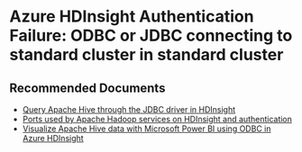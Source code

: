 <properties
    pageTitle="Azure HDInsight Authentication Failure: ODBC or JDBC connecting to standard cluster in standard cluster"
    description="Azure HDInsight Authentication Failure: ODBC or JDBC connecting to standard cluster in standard cluster"
    service="microsoft.hdinsight"
    resource="clusters"
    authors="TobyTu"
    ms.author="deeptivu"
    displayOrder=""
    selfHelpType="Generic"
    supportTopicIds="32636487"
    resourceTags=""
    productPesIds="15078"
    cloudEnvironments="public, Fairfax"
    articleId="3b5d74bc-904c-45fe-a42c-ccf8934b303d"
/>

# Azure HDInsight Authentication Failure: ODBC or JDBC connecting to standard cluster in standard cluster

## **Recommended Documents**

* [Query Apache Hive through the JDBC driver in HDInsight](https://docs.microsoft.com/azure/hdinsight/hadoop/apache-hadoop-connect-hive-jdbc-driver)
* [Ports used by Apache Hadoop services on HDInsight and authentication](https://docs.microsoft.com/azure/hdinsight/hdinsight-hadoop-port-settings-for-services#authentication)
* [Visualize Apache Hive data with Microsoft Power BI using ODBC in Azure HDInsight](https://docs.microsoft.com/azure/hdinsight/hadoop/apache-hadoop-connect-hive-power-bi)
